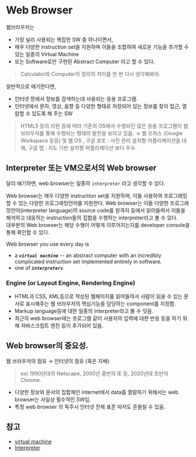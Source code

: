 # Web Browser

웹브라우저는 

* 가장 널리 사용되는 복잡한 SW 중 하나이면서, 
* 매우 다양한 instruction set을 지원하며 이들을 조합하여 새로운 기능을 추가할 수 있는 일종의 Virtual Machine 
* 또는 Software로만 구현된 Abstract Computer 라고 할 수 있다.

> Calculator와 Computer의 정의의 차이를 한 번 다시 생각해봐라.

일반적으로 애기한다면,

* 인터넷 망에서 정보를 검색하는데 사용되는 응용 프로그램.
* 인터넷에서 문자, 영상, 음향 등 다양한 형태로 저장되어 있는 정보를 찾아 접근, 열람할 수 있도록 해 주는 SW

> HTML5 등의 지원 등에 따라 기존의 OS에서 수행되던 많은 응용 프로그램이 웹 브라우저를 통해 수행되는 형태의 발전을 보이고 있음. → 웹 오피스 (Google Workspace 등등) 및 웹 OS
, 구글 포토 : 사진 관리 설치형 어플리케이션을 대체, 구글 맵 : 지도 기반 설치형 어플리케이션 보다 우수. 


## Interpreter 또는 VM으로서의 Web browser

달리 애기하면, web browser는 일종의 `interpreter` 라고 생각할 수 있다. 

Web browser는 매우 다양한 instruction set을 지원하며, 이들 사용하여 프로그래밍할 수 있는 다양한 프로그래밍언어를 지원한다. Web browser는 이들 다양한 프로그래밍언어(interpreter language)의 source code를 원격지 등에서 읽어들여서 이들을 해석하고 대응하는 instruction들의 집합을 수행하는 interpreter라고 볼 수 있다.  
대부분의 Web browser는 해당 수행이 어떻게 이루어지는지를 developer console을 통해 확인할 수 있다.

Web browser you use every day is

* a ***`virtual machine`*** -- an abstract computer with an incredibly complicated instruction set implemented entirely in software.
* one of ***`interpreters`***.

### Engine (or Layout Engine, Rendering Engine)

* HTML과 CSS, XML등으로 작성된 웹페이지를 읽어들여서 사람이 읽을 수 있는 문서로 표시해주는 웹 브라우저의 핵심기능을 담당하는 component를 지칭함.
* Markup language등에 대한 일종의 interpreter라고 볼 수 잇음.
* 최근의 web browser에는 프로그램 같이 사용자의 입력에 대한 반응 등을 하기 위해  자바스크립트 엔진 등이 추가되어 있음.

## Web browser의 중요성.

웹 브라우저의 점유 → 인터넷의 점유 (혹은 지배)

> ex) 1990년대의 Netscape, 2000년 중반의 IE 등, 2020년대 초반의 Chrome.

* 다양한 정보와 문서의 집합체인 internet에서 data를 열람하기 위해서는 web browser는 사실상 필수적인 SW임.
* 특정 web browser 의 독주시 인터넷 전체 표준 마저도 흔들릴 수 있음.

## 참고

* [virtual machine](/mkdocs_site/CE/ch15/ce15_2_6_container/#virtual-machine)
* [Interpreter](/mkdocs_site/CE/ch08/ce08_compiler_interpreter/#interpreter-language)